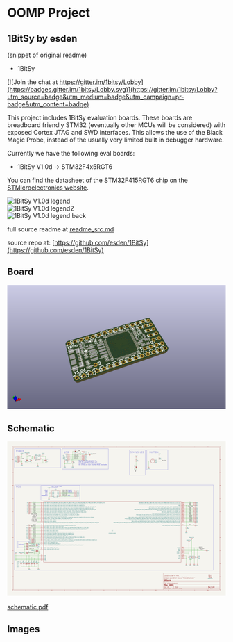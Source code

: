 # OOMP Project  
## 1BitSy  by esden  
  
(snippet of original readme)  
  
- 1BitSy  
  
[![Join the chat at https://gitter.im/1bitsy/Lobby](https://badges.gitter.im/1bitsy/Lobby.svg)](https://gitter.im/1bitsy/Lobby?utm_source=badge&utm_medium=badge&utm_campaign=pr-badge&utm_content=badge)  
  
This project includes 1BitSy evaluation boards. These boards are breadboard friendly STM32 (eventually other MCUs will be considered) with exposed Cortex JTAG and SWD interfaces. This allows the use of the Black Magic Probe, instead of the usually very limited built in debugger hardware.  
  
Currently we have the following eval boards:  
  
* 1BitSy V1.0d -> STM32F4x5RGT6  
  
You can find the datasheet of the STM32F415RGT6 chip on the  
[STMicroelectronics website](http://www.st.com/content/st_com/en/products/microcontrollers/stm32-32-bit-arm-cortex-mcus/stm32f4-series/stm32f405-415/stm32f415rg.html).  
  
![1BitSy V1.0d legend](/doc/1bitsy_v1_0d_legend.png)  
![1BitSy V1.0d legend2](/doc/1bitsy_v1_0d_legend2.png)  
![1BitSy V1.0d legend back](/doc/1bitsy_v1_0d_legend_back.png)  
  
  full source readme at [readme_src.md](readme_src.md)  
  
source repo at: [https://github.com/esden/1BitSy](https://github.com/esden/1BitSy)  
## Board  
  
[![working_3d.png](working_3d_600.png)](working_3d.png)  
## Schematic  
  
[![working_schematic.png](working_schematic_600.png)](working_schematic.png)  
  
[schematic pdf](working_schematic.pdf)  
## Images  
